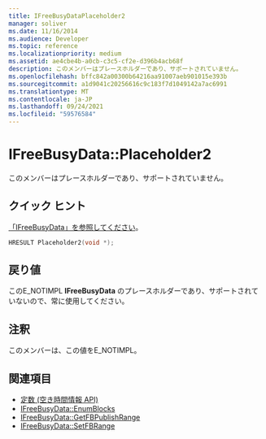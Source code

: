 ```yaml
---
title: IFreeBusyDataPlaceholder2
manager: soliver
ms.date: 11/16/2014
ms.audience: Developer
ms.topic: reference
ms.localizationpriority: medium
ms.assetid: ae4cbe4b-a0cb-c3c5-cf2e-d396b4acb68f
description: このメンバーはプレースホルダーであり、サポートされていません。
ms.openlocfilehash: bffc842a00300b64216aa91007aeb901015e393b
ms.sourcegitcommit: a1d9041c20256616c9c183f7d1049142a7ac6991
ms.translationtype: MT
ms.contentlocale: ja-JP
ms.lasthandoff: 09/24/2021
ms.locfileid: "59576584"
---
```

# <a name="ifreebusydataplaceholder2"></a>IFreeBusyData::Placeholder2

このメンバーはプレースホルダーであり、サポートされていません。
  
## <a name="quick-info"></a>クイック ヒント

[「IFreeBusyData」を参照してください](ifreebusydata.md)。
  
```cpp
HRESULT Placeholder2(void *);
```

## <a name="return-values"></a>戻り値

このE_NOTIMPL **IFreeBusyData** のプレースホルダーであり、サポートされていないので、常に使用してください。 
  
## <a name="remarks"></a>注釈

このメンバーは、この値をE_NOTIMPL。
  
## <a name="see-also"></a>関連項目

- [定数 (空き時間情報 API)](constants-free-busy-api.md)
- [IFreeBusyData::EnumBlocks](ifreebusydata-enumblocks.md)
- [IFreeBusyData::GetFBPublishRange](ifreebusydata-getfbpublishrange.md)
- [IFreeBusyData::SetFBRange](ifreebusydata-setfbrange.md)

